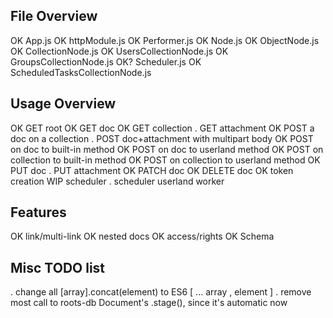 
## File Overview

OK	App.js
OK	httpModule.js
OK	Performer.js
OK	Node.js
OK	ObjectNode.js
OK	CollectionNode.js
OK	UsersCollectionNode.js
OK	GroupsCollectionNode.js
OK?	Scheduler.js
OK	ScheduledTasksCollectionNode.js



## Usage Overview

OK	GET root
OK	GET doc
OK	GET collection
.	GET attachment
OK	POST a doc on a collection
.	POST doc+attachment with multipart body
OK	POST on doc to built-in method
OK	POST on doc to userland method
OK	POST on collection to built-in method
OK	POST on collection to userland method
OK	PUT doc
.	PUT attachment
OK	PATCH doc
OK	DELETE doc
OK	token creation
WIP	scheduler
.	scheduler userland worker



## Features

OK	link/multi-link
OK	nested docs
OK	access/rights
OK	Schema



## Misc TODO list

.	change all [array].concat(element) to ES6 [ ... array , element ]
.	remove most call to roots-db Document's .stage(), since it's automatic now

